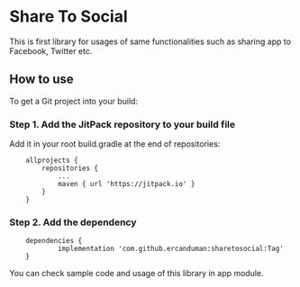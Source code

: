 # Share To Social
This is first library for usages of same functionalities such as sharing app to Facebook, Twitter etc.

## How to use
To get a Git project into your build:

### Step 1. Add the JitPack repository to your build file
Add it in your root build.gradle at the end of repositories:

```
	allprojects {
		repositories {
			...
			maven { url 'https://jitpack.io' }
		}
	}
```
### Step 2. Add the dependency

```
	dependencies {
	        implementation 'com.github.ercanduman:sharetosocial:Tag'
	}
```

You can check sample code and usage of this library in app module.